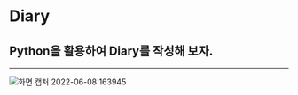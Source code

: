 # Diary
## Python을 활용하여 **Diary**를 작성해 보자.
---

![화면 캡처 2022-06-08 163945](https://user-images.githubusercontent.com/93086581/172560183-07fa6598-f3f5-4962-a026-a082d320a88d.png)

